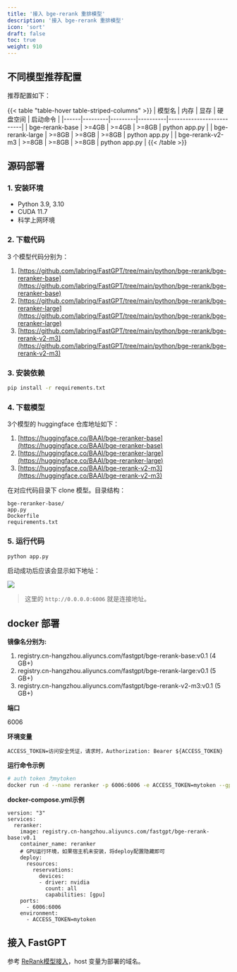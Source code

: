 ```yaml
---
title: '接入 bge-rerank 重排模型'
description: '接入 bge-rerank 重排模型'
icon: 'sort'
draft: false
toc: true
weight: 910
---
```


## 不同模型推荐配置

推荐配置如下：

{{< table "table-hover table-striped-columns" >}}
| 模型名 | 内存 | 显存 | 硬盘空间 | 启动命令 |
|------|---------|---------|----------|--------------------------|
| bge-rerank-base | >=4GB | >=4GB | >=8GB | python app.py |
| bge-rerank-large | >=8GB | >=8GB | >=8GB | python app.py |
| bge-rerank-v2-m3 | >=8GB | >=8GB | >=8GB | python app.py |
{{< /table >}}

## 源码部署

### 1. 安装环境

- Python 3.9, 3.10
- CUDA 11.7
- 科学上网环境

### 2. 下载代码

3 个模型代码分别为：

1. [https://github.com/labring/FastGPT/tree/main/python/bge-rerank/bge-reranker-base](https://github.com/labring/FastGPT/tree/main/python/bge-rerank/bge-reranker-base)
2. [https://github.com/labring/FastGPT/tree/main/python/bge-rerank/bge-reranker-large](https://github.com/labring/FastGPT/tree/main/python/bge-rerank/bge-reranker-large)
3. [https://github.com/labring/FastGPT/tree/main/python/bge-rerank/bge-rerank-v2-m3](https://github.com/labring/FastGPT/tree/main/python/bge-rerank/bge-rerank-v2-m3)

### 3. 安装依赖

```sh
pip install -r requirements.txt
```

### 4. 下载模型

3个模型的 huggingface 仓库地址如下：

1. [https://huggingface.co/BAAI/bge-reranker-base](https://huggingface.co/BAAI/bge-reranker-base)
2. [https://huggingface.co/BAAI/bge-reranker-large](https://huggingface.co/BAAI/bge-reranker-large)
3. [https://huggingface.co/BAAI/bge-rerank-v2-m3](https://huggingface.co/BAAI/bge-rerank-v2-m3)

在对应代码目录下 clone 模型。目录结构：

```
bge-reranker-base/
app.py
Dockerfile
requirements.txt
```

### 5. 运行代码

```bash
python app.py
```

启动成功后应该会显示如下地址：

![](/imgs/rerank1.png)

> 这里的 `http://0.0.0.0:6006` 就是连接地址。

## docker 部署

**镜像名分别为:**

1. registry.cn-hangzhou.aliyuncs.com/fastgpt/bge-rerank-base:v0.1 (4 GB+)
2. registry.cn-hangzhou.aliyuncs.com/fastgpt/bge-rerank-large:v0.1 (5 GB+)
3. registry.cn-hangzhou.aliyuncs.com/fastgpt/bge-rerank-v2-m3:v0.1 (5 GB+)

**端口**

6006

**环境变量**

```
ACCESS_TOKEN=访问安全凭证，请求时，Authorization: Bearer ${ACCESS_TOKEN}
```

**运行命令示例**

```sh
# auth token 为mytoken
docker run -d --name reranker -p 6006:6006 -e ACCESS_TOKEN=mytoken --gpus all registry.cn-hangzhou.aliyuncs.com/fastgpt/bge-rerank-base:v0.1
```

**docker-compose.yml示例**
```
version: "3"
services:
  reranker:
    image: registry.cn-hangzhou.aliyuncs.com/fastgpt/bge-rerank-base:v0.1
    container_name: reranker
    # GPU运行环境，如果宿主机未安装，将deploy配置隐藏即可
    deploy:
      resources:
        reservations:
          devices:
          - driver: nvidia
            count: all
            capabilities: [gpu]
    ports:
      - 6006:6006
    environment:
      - ACCESS_TOKEN=mytoken

```
## 接入 FastGPT

参考 [ReRank模型接入](/docs/development/configuration/#rerank-接入)，host 变量为部署的域名。
